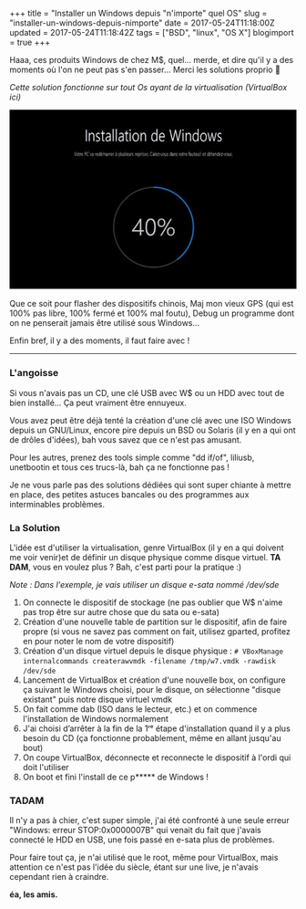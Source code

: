 +++
title = "Installer un Windows depuis \"n'importe\" quel OS"
slug = "installer-un-windows-depuis-nimporte"
date = 2017-05-24T11:18:00Z
updated = 2017-05-24T11:18:42Z
tags = ["BSD", "linux", "OS X"]
blogimport = true
+++

Haaa, ces produits Windows de chez M$, quel… merde, et dire qu'il y a des moments où l'on ne peut pas s'en passer… Merci les solutions proprio 🤢

_Cette solution fonctionne sur tout Os ayant de la virtualisation (VirtualBox ici)_

![Image de presentation](/images/windows-10-installation-maj.jpg "Long, moche et sans debug")

Que ce soit pour flasher des dispositifs chinois,
Maj mon vieux GPS (qui est 100% pas libre, 100% fermé et 100% mal foutu),
Debug un programme dont on ne penserait jamais être utilisé sous Windows…

Enfin bref, il y a des moments, il faut faire avec !

---

### L'angoisse
Si vous n'avais pas un CD, une clé USB avec W$ ou un HDD avec tout de bien installé… Ça peut vraiment être ennuyeux.

Vous avez peut être déjà tenté la création d'une clé avec une ISO Windows depuis un GNU/Linux, encore pire depuis un BSD ou Solaris (il y en a qui ont de drôles d'idées), bah vous savez que ce n'est pas amusant.

Pour les autres, prenez des tools simple comme "dd if/of", liliusb, unetbootin et tous ces trucs-là, bah ça ne fonctionne pas !

Je ne vous parle pas des solutions dédiées qui sont super chiante à mettre en place, des petites astuces bancales ou des programmes aux interminables problèmes.

### La Solution
L'idée est d'utiliser la virtualisation, genre VirtualBox (il y en a qui doivent me voir venir)et de définir un disque physique comme disque virtuel. **TA DAM**, vous en voulez plus ? Bah, c'est parti pour la pratique :)

_Note : Dans l'exemple, je vais utiliser un disque e-sata nommé /dev/sde_

1. On connecte le dispositif de stockage (ne pas oublier que W$ n'aime pas trop être sur autre chose que du sata ou e-sata)
2. Création d'une nouvelle table de partition sur le dispositif, afin de faire propre (si vous ne savez pas comment on fait, utilisez gparted, profitez en pour noter le nom de votre dispositif)
3. Création d'un disque virtuel depuis le disque physique : `# VBoxManage internalcommands createrawvmdk -filename /tmp/w7.vmdk -rawdisk /dev/sde`
4. Lancement de VirtualBox et création d'une nouvelle box, on configure ça suivant le Windows choisi, pour le disque, on sélectionne "disque existant" puis notre disque virtuel vmdk
5. On fait comme dab (ISO dans le lecteur, etc.) et on commence l'installation de Windows normalement
6. J'ai choisi d’arrêter à la fin de la 1ʳᵉ étape d'installation quand il y a plus besoin du CD (ça fonctionne probablement, même en allant jusqu'au bout)
7. On coupe VirtualBox, déconnecte et reconnecte le dispositif à l'ordi qui doit l'utiliser
8. On boot et fini l'install de ce p***** de Windows !

### TADAM

 Il n'y a pas à chier, c'est super simple, j'ai été confronté à une seule erreur "Windows: erreur STOP:0x0000007B" qui venait du fait que j'avais connecté le HDD en USB, une fois passé en e-sata plus de problèmes.


 Pour faire tout ça, je n'ai utilisé que le root, même pour VirtualBox, mais attention ce n'est pas l'idée du siècle, étant sur une live, je n'avais cependant rien à craindre.

**éa, les amis.**